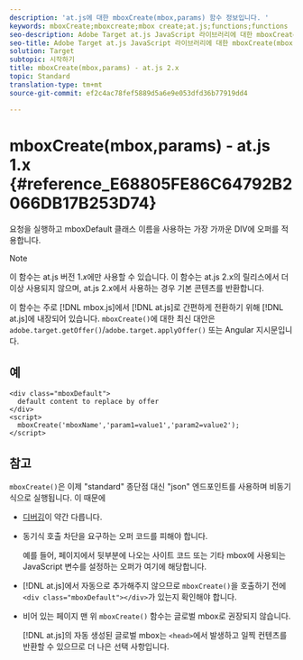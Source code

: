 ```yaml
---
description: 'at.js에 대한 mboxCreate(mbox,params) 함수 정보입니다. '
keywords: mboxCreate;mboxcreate;mbox create;at.js;functions;functions
seo-description: Adobe Target at.js JavaScript 라이브러리에 대한 mboxCreate(mbox,params) 함수 정보입니다.
seo-title: Adobe Target at.js JavaScript 라이브러리에 대한 mboxCreate(mbox,params) 함수 정보입니다.
solution: Target
subtopic: 시작하기
title: mboxCreate(mbox,params) - at.js 2.x
topic: Standard
translation-type: tm+mt
source-git-commit: ef2c4ac78fef5889d5a6e9e053dfd36b77919dd4

---
```



# mboxCreate(mbox,params) - at.js 1.x {#reference_E68805FE86C64792B2066DB17B253D74}

요청을 실행하고 mboxDefault 클래스 이름을 사용하는 가장 가까운 DIV에 오퍼를 적용합니다.

>[!NOTE]
>
>이 함수는 at.js 버전 1.*x*&#x200B;에만 사용할 수 있습니다. 이 함수는 at.js 2.x의 릴리스에서 더 이상 사용되지 않으며, at.js 2.x에서 사용하는 경우 기본 콘텐츠를 반환합니다.

이 함수는 주로 [!DNL mbox.js]에서 [!DNL at.js]로 간편하게 전환하기 위해 [!DNL at.js]에 내장되어 있습니다. `mboxCreate()`에 대한 최신 대안은 `adobe.target.getOffer()`/`adobe.target.applyOffer()` 또는 Angular 지시문입니다.

## 예

```
<div class="mboxDefault"> 
  default content to replace by offer 
</div> 
<script> 
  mboxCreate('mboxName','param1=value1','param2=value2'); 
</script>
```

## 참고

`mboxCreate()`은 이제 "standard" 종단점 대신 "json" 엔드포인트를 사용하며 비동기식으로 실행됩니다. 이 때문에

* [디버깅](../../c-implementing-target/c-implementing-target-for-client-side-web/c-target-debugging-atjs/target-debugging-atjs.md#concept_CAE591DA8C404C22917584ECD4F7494F)이 약간 다릅니다.
* 동기식 호출 차단을 요구하는 오퍼 코드를 피해야 합니다.

   예를 들어, 페이지에서 뒷부분에 나오는 사이트 코드 또는 기타 mbox에 사용되는 JavaScript 변수를 설정하는 오퍼가 여기에 해당합니다.

* [!DNL at.js]에서 자동으로 추가해주지 않으므로 `mboxCreate()`을 호출하기 전에 `<div class="mboxDefault"></div>`가 있는지 확인해야 합니다.

* 비어 있는 페이지 맨 위 `mboxCreate()` 함수는 글로벌 mbox로 권장되지 않습니다.

   [!DNL at.js]의 자동 생성된 글로벌 mbox는 `<head>`에서 발생하고 일찍 컨텐츠를 반환할 수 있으므로 더 나은 선택 사항입니다.